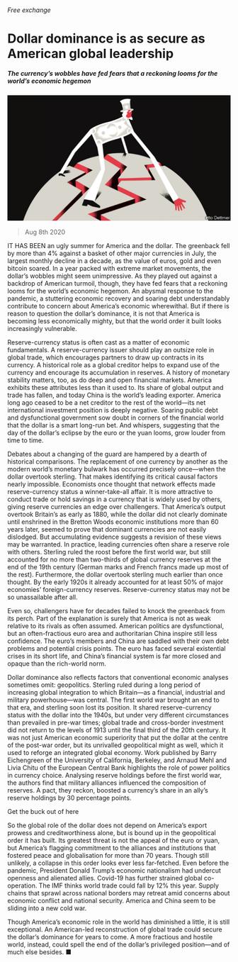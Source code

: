 ###### Free exchange

# Dollar dominance is as secure as American global leadership 

##### The currency’s wobbles have fed fears that a reckoning looms for the world’s economic hegemon 

![image](images/20200808_FND000_0.jpg) 

> Aug 8th 2020 

IT HAS BEEN an ugly summer for America and the dollar. The greenback fell by more than 4% against a basket of other major currencies in July, the largest monthly decline in a decade, as the value of euros, gold and even bitcoin soared. In a year packed with extreme market movements, the dollar’s wobbles might seem unimpressive. As they played out against a backdrop of American turmoil, though, they have fed fears that a reckoning looms for the world’s economic hegemon. An abysmal response to the pandemic, a stuttering economic recovery and soaring debt understandably contribute to concern about America’s economic wherewithal. But if there is reason to question the dollar’s dominance, it is not that America is becoming less economically mighty, but that the world order it built looks increasingly vulnerable.

Reserve-currency status is often cast as a matter of economic fundamentals. A reserve-currency issuer should play an outsize role in global trade, which encourages partners to draw up contracts in its currency. A historical role as a global creditor helps to expand use of the currency and encourage its accumulation in reserves. A history of monetary stability matters, too, as do deep and open financial markets. America exhibits these attributes less than it used to. Its share of global output and trade has fallen, and today China is the world’s leading exporter. America long ago ceased to be a net creditor to the rest of the world—its net international investment position is deeply negative. Soaring public debt and dysfunctional government sow doubt in corners of the financial world that the dollar is a smart long-run bet. And whispers, suggesting that the day of the dollar’s eclipse by the euro or the yuan looms, grow louder from time to time.


Debates about a changing of the guard are hampered by a dearth of historical comparisons. The replacement of one currency by another as the modern world’s monetary bulwark has occurred precisely once—when the dollar overtook sterling. That makes identifying its critical causal factors nearly impossible. Economists once thought that network effects made reserve-currency status a winner-take-all affair. It is more attractive to conduct trade or hold savings in a currency that is widely used by others, giving reserve currencies an edge over challengers. That America’s output overtook Britain’s as early as 1880, while the dollar did not clearly dominate until enshrined in the Bretton Woods economic institutions more than 60 years later, seemed to prove that dominant currencies are not easily dislodged. But accumulating evidence suggests a revision of these views may be warranted. In practice, leading currencies often share a reserve role with others. Sterling ruled the roost before the first world war, but still accounted for no more than two-thirds of global currency reserves at the end of the 19th century (German marks and French francs made up most of the rest). Furthermore, the dollar overtook sterling much earlier than once thought. By the early 1920s it already accounted for at least 50% of major economies’ foreign-currency reserves. Reserve-currency status may not be so unassailable after all.

Even so, challengers have for decades failed to knock the greenback from its perch. Part of the explanation is surely that America is not as weak relative to its rivals as often assumed. American politics are dysfunctional, but an often-fractious euro area and authoritarian China inspire still less confidence. The euro’s members and China are saddled with their own debt problems and potential crisis points. The euro has faced several existential crises in its short life, and China’s financial system is far more closed and opaque than the rich-world norm.

Dollar dominance also reflects factors that conventional economic analyses sometimes omit: geopolitics. Sterling ruled during a long period of increasing global integration to which Britain—as a financial, industrial and military powerhouse—was central. The first world war brought an end to that era, and sterling soon lost its position. It shared reserve-currency status with the dollar into the 1940s, but under very different circumstances than prevailed in pre-war times; global trade and cross-border investment did not return to the levels of 1913 until the final third of the 20th century. It was not just American economic superiority that put the dollar at the centre of the post-war order, but its unrivalled geopolitical might as well, which it used to reforge an integrated global economy. Work published by Barry Eichengreen of the University of California, Berkeley, and Arnaud Mehl and Livia Chitu of the European Central Bank highlights the role of power politics in currency choice. Analysing reserve holdings before the first world war, the authors find that military alliances influenced the composition of reserves. A pact, they reckon, boosted a currency’s share in an ally’s reserve holdings by 30 percentage points.

Get the buck out of here

So the global role of the dollar does not depend on America’s export prowess and creditworthiness alone, but is bound up in the geopolitical order it has built. Its greatest threat is not the appeal of the euro or yuan, but America’s flagging commitment to the alliances and institutions that fostered peace and globalisation for more than 70 years. Though still unlikely, a collapse in this order looks ever less far-fetched. Even before the pandemic, President Donald Trump’s economic nationalism had undercut openness and alienated allies. Covid-19 has further strained global co-operation. The IMF thinks world trade could fall by 12% this year. Supply chains that sprawl across national borders may retreat amid concerns about economic conflict and national security. America and China seem to be sliding into a new cold war.

Though America’s economic role in the world has diminished a little, it is still exceptional. An American-led reconstruction of global trade could secure the dollar’s dominance for years to come. A more fractious and hostile world, instead, could spell the end of the dollar’s privileged position—and of much else besides. ■

